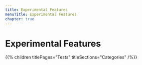 ```yaml
---
title: Experimental Features
menuTitle: Experimental Features
chapter: true
---
```


# Experimental Features

{{% children titlePages="Tests" titleSections="Categories" /%}}
